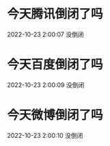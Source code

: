 # 今天腾讯倒闭了吗

2022-10-23 2:00:07 没倒闭

# 今天百度倒闭了吗

2022-10-23 2:00:09 没倒闭

# 今天微博倒闭了吗

2022-10-23 2:00:10 没倒闭

